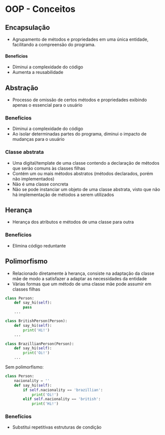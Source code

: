 # OOP - Conceitos

## Encapsulação
* Agrupamento de métodos e propriedades em uma única entidade, facilitando a compreensão do programa.

#### Benefícios
* Diminui a complexidade do código 
* Aumenta a reusabilidade


## Abstração
* Processo de omissão de certos métodos e propriedades exibindo apenas o essencial para o usuário

### Benefícios
* Diminui a complexidade do código
* Ao isolar determinadas partes do programa, diminui o impacto de mudanças para o usuário

### Classe abstrata
* Uma digital/template de uma classe contendo a declaração de métodos que serão comuns às classes filhas
* Contém um ou mais métodos abstratos (métodos declarados, porém não implementados)
* Não é uma classe concreta
* Não se pode instanciar um objeto de uma classe abstrata, visto que não há implementação de métodos a serem utilizados


## Herança
* Herança dos atributos e métodos de uma classe para outra

### Benefícios
* Elimina código reduntante


## Polimorfismo
* Relacionado diretamente à herança, consiste na adaptação da classe mãe de modo a satisfazer a adaptar as necessidades da entidade
* Várias formas que um método de uma classe mãe pode assumir em classes filhas

```python
class Person:
	def say_hi(self):
		pass
	...

class BritishPerson(Person):
	def say_hi(self):
		print('Hi!')
	...

class BrazillianPerson(Person):
	def say_hi(self):
		print('Oi!')
	...
```
Sem polimorfismo:

```python
class Person:
	nacionality = ''
	def say_hi(self):
		if self.nacionality == 'brazillian':
			print('Oi!')
		elif self.nacionality == 'british':
			print('Hi!')
```

### Benefícios
* Substitui repetitivas estruturas de condição